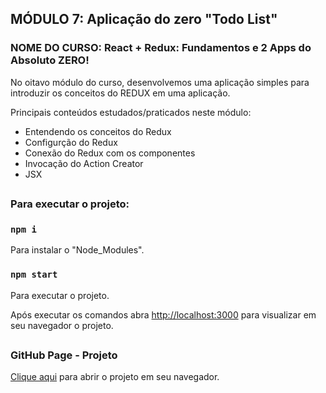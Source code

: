 ## MÓDULO 7: Aplicação do zero "Todo List"

### NOME DO CURSO: React + Redux: Fundamentos e 2 Apps do Absoluto ZERO!

No oitavo módulo do curso, desenvolvemos uma aplicação simples para introduzir os conceitos do REDUX em uma aplicação.

Principais conteúdos estudados/praticados neste módulo:

- Entendendo os conceitos do Redux
- Configurção do Redux
- Conexão do Redux com os componentes
- Invocação do Action Creator
- JSX

##

### Para executar o projeto:

### `npm i`
Para instalar o "Node_Modules".

### `npm start`
Para executar o projeto.

Após executar os comandos abra [http://localhost:3000](http://localhost:3000) para visualizar em seu navegador o projeto.

##

### GitHub Page - Projeto

[Clique aqui](https://cesarvargasjr.github.io/Intro_Redux_React/build) para abrir o projeto em seu navegador.